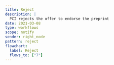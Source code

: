 ```yaml
---
title: Reject
description: |
  PCI rejects the offer to endorse the preprint
date: 2021-03-08
type: workflows
scope: notify
sender: right_node
pattern: reject
flowchart:
  label: Reject
  flows_to: ["7"]
---
```


